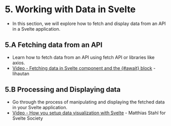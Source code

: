 # 5. Working with Data in Svelte
- In this section, we will explore how to fetch and display data from an API in a Svelte application.

## 5.A Fetching data from an API
- Learn how to fetch data from an API using fetch API or libraries like axios.
- [Video - Fetching data in Svelte component and the {#await} block](https://www.youtube.com/watch?v=HhLw4mYWzxY) - lihautan

## 5.B Processing and Displaying data
- Go through the process of manipulating and displaying the fetched data in your Svelte application.
- [Video - How you setup data visualization with Svelte](https://www.youtube.com/watch?v=xtTrcCp2aVU) - Matthias Stahl for Svelte Society
